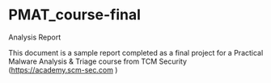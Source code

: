 # PMAT_course-final
Analysis Report

This document is a sample report completed as a final project for a Practical Malware Analysis & Triage course from TCM Security (https://academy.scm-sec.com )
